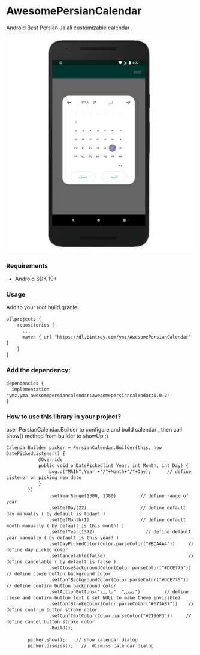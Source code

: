 # AwesomePersianCalendar

Android Best Persian Jalali customizable calendar .

![Image of Calendar](screenshot.png)


### Requirements
* Android SDK 19+

### Usage
Add to your root build.gradle:

```
allprojects {
	repositories {
	  ...
	  maven { url "https://dl.bintray.com/ymz/AwesomePersianCalendar" }
	}
}

```

### Add the dependency:

```
dependencies {
  implementation 'ymz.yma.awesomepersiancalendar:awesomepersiancalendar:1.0.2'
}
```
### How to use this library in your project?

user PersianCalendar.Builder to configure and build calendar , then call show() method from builder to showUp ;)

```
CalendarBuilder picker = PersianCalendar.Builder(this, new DatePickedListener() {
            @Override
            public void onDatePicked(int Year, int Month, int Day) {
                Log.d("MAIN",Year +"/"+Month+"/"+Day);      // define Listener on picking new date
            }
        })
                .setYearRange(1300, 1380)         // define range of year
                .setDefDay(22)                    // define default day manually ( by default is today! ) 
                .setDefMonth(1)                   // define default month manually ( by default is this month! ) 
                .setDefYear(1372)                   // define default year manually ( by default is this year! ) 
                .setDayPickedColor(Color.parseColor("#BCAAA4"))     // define day picked color 
                .setCancelable(false)                               // define cancelable ( by default is false )
                .setCloseBackgroundColor(Color.parseColor("#DCE775"))   // define close button background color
                .setConfBackgroundColor(Color.parseColor("#DCE775"))    // define confirm button background color
                .setActionButtons("بستن", "تایید")         // define close and confirm button text ( set NULL to make theme invisible)
                .setConfStrokeColor(Color.parseColor("#673AB7"))    // define confrim button stroke color
                .setConfTextColor(Color.parseColor("#2196F3"))     // define cancel button stroke color
                .Build();

        picker.show();    // show calendar dialog 
        picker.dismiss();   //  dismiss calendar dialog
        
```
